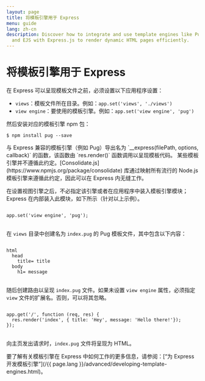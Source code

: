 ```yaml
---
layout: page
title: 将模板引擎用于 Express
menu: guide
lang: zh-cn
description: Discover how to integrate and use template engines like Pug, Handlebars,
  and EJS with Express.js to render dynamic HTML pages efficiently.
---
```


# 将模板引擎用于 Express

在 Express 可以呈现模板文件之前，必须设置以下应用程序设置：

* `views`：模板文件所在目录。例如：`app.set('views', './views')`
* `view engine`：要使用的模板引擎。例如：`app.set('view engine', 'pug')`

然后安装对应的模板引擎 npm 包：

```console
$ npm install pug --save
```

<div class="doc-box doc-notice" markdown="1">
与 Express 兼容的模板引擎（例如 Pug）导出名为 `__express(filePath, options, callback)` 的函数，该函数由 `res.render()` 函数调用以呈现模板代码。
某些模板引擎并不遵循此约定。[Consolidate.js](https://www.npmjs.org/package/consolidate) 库通过映射所有流行的 Node.js 模板引擎来遵循此约定，因此可以在 Express 内无缝工作。
</div>

在设置视图引擎之后，不必指定该引擎或者在应用程序中装入模板引擎模块；Express 在内部装入此模块，如下所示（针对以上示例）。

<pre>
<code class="language-javascript" translate="no">
app.set('view engine', 'pug');
</code>
</pre>

在 `views` 目录中创建名为 `index.pug` 的 Pug 模板文件，其中包含以下内容：

<pre>
<code class="language-javascript" translate="no">
html
  head
    title= title
  body
    h1= message
</code>
</pre>

随后创建路由以呈现 `index.pug` 文件。如果未设置 `view engine` 属性，必须指定 `view` 文件的扩展名。否则，可以将其忽略。

<pre>
<code class="language-javascript" translate="no">
app.get('/', function (req, res) {
  res.render('index', { title: 'Hey', message: 'Hello there!'});
});
</code>
</pre>

向主页发出请求时，`index.pug` 文件将呈现为 HTML。


要了解有关模板引擎在 Express 中如何工作的更多信息，请参阅：[“为 Express 开发模板引擎”](/{{ page.lang }}/advanced/developing-template-engines.html)。
